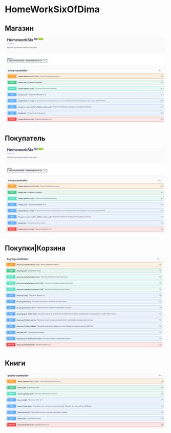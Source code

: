 # HomeWorkSixOfDima

## Магазин

![alt text](https://github.com/darkdeaddaset/HomeWorkSixOfDima/blob/main/Result/One.PNG)

## Покупатель

![alt text](https://github.com/darkdeaddaset/HomeWorkSixOfDima/blob/main/Result/One.PNG)

## Покупки|Корзина

![alt text](https://github.com/darkdeaddaset/HomeWorkSixOfDima/blob/main/Result/Three.PNG)

## Книги

![alt text](https://github.com/darkdeaddaset/HomeWorkSixOfDima/blob/main/Result/Four.PNG)
